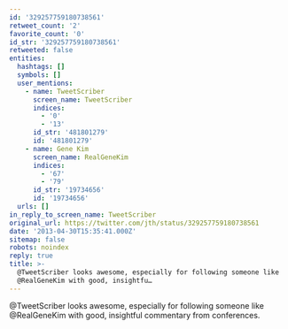 ```yaml
---
id: '329257759180738561'
retweet_count: '2'
favorite_count: '0'
id_str: '329257759180738561'
retweeted: false
entities:
  hashtags: []
  symbols: []
  user_mentions:
    - name: TweetScriber
      screen_name: TweetScriber
      indices:
        - '0'
        - '13'
      id_str: '481801279'
      id: '481801279'
    - name: Gene Kim
      screen_name: RealGeneKim
      indices:
        - '67'
        - '79'
      id_str: '19734656'
      id: '19734656'
  urls: []
in_reply_to_screen_name: TweetScriber
original_url: https://twitter.com/jth/status/329257759180738561
date: '2013-04-30T15:35:41.000Z'
sitemap: false
robots: noindex
reply: true
title: >-
  @TweetScriber looks awesome, especially for following someone like
  @RealGeneKim with good, insightfu…
---
```


@TweetScriber looks awesome, especially for following someone like @RealGeneKim with good, insightful commentary from conferences.